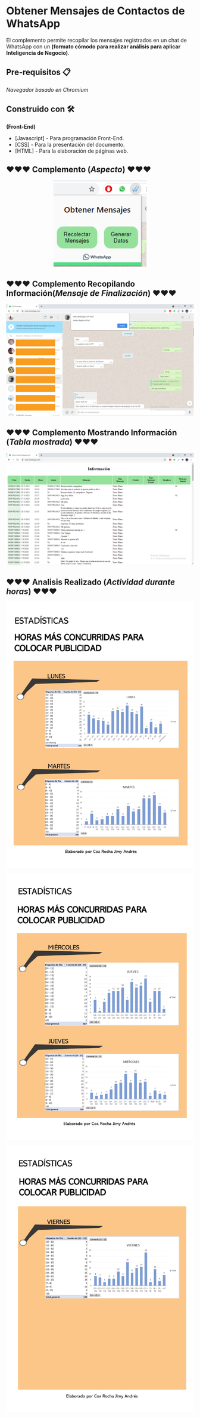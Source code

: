# Obtener Mensajes de Contactos de WhatsApp
El complemento permite recopilar los mensajes registrados en un chat de WhatsApp con un **(formato cómodo para realizar análisis para aplicar Inteligencia de Negocio)**.

## Pre-requisitos 📋
_Navegador basado en Chromium_

## Construido con 🛠️
**(Front-End)**
* [Javascript] - Para programación Front-End.
* [CSS] - Para la presentación del documento.
* [HTML] - Para la elaboración de páginas web.

## ❤️❤️❤️ Complemento (_Aspecto_) ❤️❤️❤️
<p align="center">
  <img width= "250px" src="Imagenes Explicacion/imgComplemento.png">
</p>

## ❤️❤️❤️ Complemento Recopilando Información(_Mensaje de Finalización_) ❤️❤️❤️
<p align="center">
  <img width= "550px" src="Imagenes Explicacion/imgFinalizadoRecopilacion.png">
</p>

## ❤️❤️❤️ Complemento Mostrando Información (_Tabla mostrada_) ❤️❤️❤️
<p align="center">
  <img width= "550px" src="Imagenes Explicacion/imgMostrarRecopilacion.png">
</p>

## ❤️❤️❤️ Analisis Realizado (_Actividad durante horas_) ❤️❤️❤️
<p align="center">
  <img width= "550px" src="Informe Generado/Informe 1.jpg">
</p>
<p align="center">
  <img width= "550px" src="Informe Generado/Informe 2.jpg">
</p>
<p align="center">
  <img width= "550px" src="Informe Generado/Informe 3.jpg">
</p>
